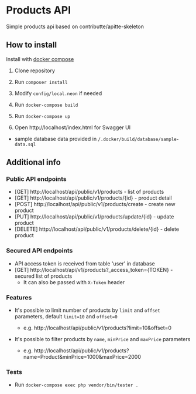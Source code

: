 # Products API
Simple products api based on contributte/apitte-skeleton

## How to install
Install with [docker compose](https://github.com/docker/compose)

1) Clone repository

2) Run `composer install`

3) Modify `config/local.neon` if needed

4) Run `docker-compose build`

5) Run `docker-compose up`

6) Open http://localhost/index.html for Swagger UI

  - sample database data provided in `/.docker/build/database/sample-data.sql`

## Additional info
### Public API endpoints
- [GET] http://localhost/api/public/v1/products - list of products
- [GET] http://localhost/api/public/v1/products/{id} - product detail
- [POST] http://localhost/api/public/v1/products/create - create new product
- [PUT] http://localhost/api/public/v1/products/update/{id} - update product
- [DELETE] http://localhost/api/public/v1/products/delete/{id} - delete product

### Secured API endpoints
- API access token is received from table 'user' in database
- [GET] http://localhost/api/v1/products?_access_token={TOKEN} - secured list of products
  - It can also be passed with `X-Token` header

### Features
- It's possible to limit number of products by `limit` and `offset` parameters, default `limit=10` and `offset=0`
  - e.g. http://localhost/api/public/v1/products?limit=10&offset=0


- It's possible to filter products by `name`, `minPrice` and `maxPrice` parameters
  - e.g. http://localhost/api/public/v1/products?name=Product&minPrice=1000&maxPrice=2000

### Tests
- Run `docker-compose exec php vendor/bin/tester .`
